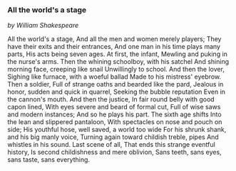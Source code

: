 ### All the world's a stage

_by William Shakespeare_

All the world's a stage,
And all the men and women merely players;
They have their exits and their entrances,
And one man in his time plays many parts,
His acts being seven ages. At first, the infant,
Mewling and puking in the nurse's arms.
Then the whining schoolboy, with his satchel
And shining morning face, creeping like snail
Unwillingly to school. And then the lover,
Sighing like furnace, with a woeful ballad
Made to his mistress' eyebrow. Then a soldier,
Full of strange oaths and bearded like the pard,
Jealous in honor, sudden and quick in quarrel,
Seeking the bubble reputation
Even in the cannon's mouth. And then the justice,
In fair round belly with good capon lined,
With eyes severe and beard of formal cut,
Full of wise saws and modern instances;
And so he plays his part. The sixth age shifts
Into the lean and slippered pantaloon,
With spectacles on nose and pouch on side;
His youthful hose, well saved, a world too wide
For his shrunk shank, and his big manly voice,
Turning again toward childish treble, pipes
And whistles in his sound. Last scene of all,
That ends this strange eventful history,
Is second childishness and mere oblivion,
Sans teeth, sans eyes, sans taste, sans everything.
